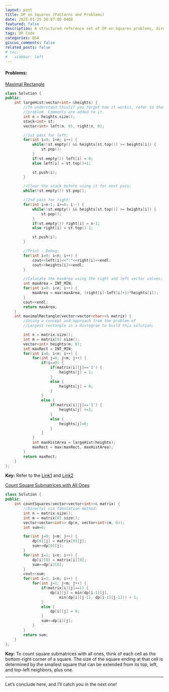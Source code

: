 ```yaml
---
layout: post
title: DP on Squares (Patterns and Problems)
date: 2025-01-25 20:07:00-0400
featured: false
description: A structured reference set of DP on Squares problems, directly adapted from Striver's DP playlist.
tags: DP Code
categories: DSA
giscus_comments: false
related_posts: false
# toc:
#   sidebar: left
---
```


#### **Problems:**

[Maximal Rectangle](https://leetcode.com/problems/maximal-rectangle/)
```c++
class Solution {
public:
    int largeHist(vector<int> &heights) {
        //To understand this(if you forgot how it works), refer to that
        //problem. Comments are added to it.
        int n = heights.size();
        stack<int> st;
        vector<int> left(n, 0), right(n, 0);

        //1st pass for left;
        for(int i=0; i<n; i++) {
            while(!st.empty() && heights[st.top()] >= heights[i]) {
                st.pop();
            }
            if(st.empty()) left[i] = 0;
            else left[i] = st.top()+1;

            st.push(i);
        }

        //Clear the stack before using it for next pass;
        while(!st.empty()) st.pop();

        //2nd pass for right;
        for(int i=n-1; i>=0; i--) {
            while(!st.empty() && heights[st.top()] >= heights[i]) {
                st.pop();
            }
            if(st.empty()) right[i] = n-1;
            else right[i] = st.top()-1;

            st.push(i);
        }

        //Print - Debug;
        for(int i=0; i<n; i++) {
            cout<<left[i]<<":"<<right[i]<<endl;
            cout<<heights[i]<<endl;
        }

        //Calucate the maxArea using the right and left vector values;
        int maxArea = INT_MIN;
        for(int i=0; i<n; i++) {
            maxArea = max(maxArea, (right[i]-left[i]+1)*heights[i]);
        }
        cout<<endl;
        return maxArea;
    }
    int maximalRectangle(vector<vector<char>>& matrix) {
        //Using a concept and approach from the problem of 
        //Largest rectangle in a Histogram to build this solution;

        int n = matrix.size();
        int m = matrix[0].size();
        vector<int> heights(m, 0);
        int maxRect = INT_MIN;
        for(int i=0; i<n; i++) {
            for(int j=0; j<m; j++) {
                if(i==0) {
                    if(matrix[i][j]=='1') {
                        heights[j] = 1;
                    }
                    else {
                        heights[j] = 0;
                    }
                }
                else {
                    if(matrix[i][j]=='1') {
                        heights[j] +=1;
                    }
                    else {
                        heights[j]=0;
                    }
                }
            }
            int maxHistArea = largeHist(heights);
            maxRect = max(maxRect, maxHistArea);
        }
        return maxRect;
    }
};
```
**Key:** Refer to the [Link1](https://leetcode.com/problems/largest-rectangle-in-histogram/description/) and [Link2](https://www.youtube.com/watch?v=X0X6G-eWgQ8&t=1263s)


[Count Square Submatrices with All Ones](https://leetcode.com/problems/count-square-submatrices-with-all-ones/)
```c++
class Solution {
public:
    int countSquares(vector<vector<int>>& matrix) {
        //Directyl via Tabulation method:
        int n = matrix.size();
        int m = matrix[0].size();
        vector<vector<int>> dp(n, vector<int>(m, 0));
        int sum=0;

        for(int j=0; j<m; j++) {
            dp[0][j] = matrix[0][j];
            sum+=dp[0][j];
        }
        for(int i=1; i<n; i++) {
            dp[i][0] = matrix[i][0];
            sum+=dp[i][0];
        }
        cout<<sum;
        for(int i=1; i<n; i++) {
            for(int j=1; j<m; j++) {
                if(matrix[i][j]==1) {
                    dp[i][j] = min(dp[i-1][j], 
                        min(dp[i][j-1], dp[i-1][j-1])) + 1;
                }
                else {
                    dp[i][j] = 0;
                }
                sum+=dp[i][j];
            }
        }
        return sum;
    }
};
```
**Key:** To count square submatrices with all ones, think of each cell as the bottom-right corner of a square. The size of the square ending at that cell is determined by the smallest square that can be extended from its top, left, and top-left neighbors, plus one.

---

Let’s conclude here, and I’ll catch you in the next one!